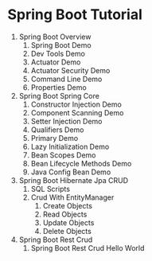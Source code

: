 # Spring Boot Tutorial

1. Spring Boot Overview
   1. Spring Boot Demo
   2. Dev Tools Demo
   3. Actuator Demo
   4. Actuator Security Demo
   5. Command Line Demo
   6. Properties Demo
2. Spring Boot Spring Core
   1. Constructor Injection Demo
   2. Component Scanning Demo
   3. Setter Injection Demo
   4. Qualifiers Demo
   5. Primary Demo
   6. Lazy Initialization Demo
   7. Bean Scopes Demo
   8. Bean Lifecycle Methods Demo
   9. Java Config Bean Demo
3. Spring Boot Hibernate Jpa CRUD
   1. SQL Scripts
   2. Crud With EntityManager
      1. Create Objects
      2. Read Objects
      3. Update Objects
      4. Delete Objects
4. Spring Boot Rest Crud
   1. Spring Boot Rest Crud Hello World
